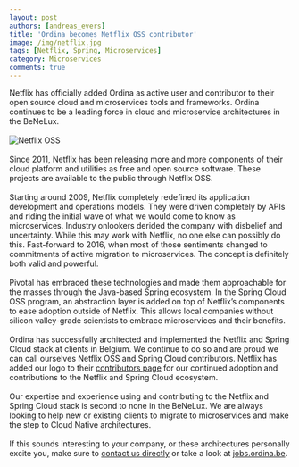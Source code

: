 ```yaml
---
layout: post
authors: [andreas_evers]
title: 'Ordina becomes Netflix OSS contributor'
image: /img/netflix.jpg
tags: [Netflix, Spring, Microservices]
category: Microservices
comments: true
---
```


Netflix has officially added Ordina as active user and contributor to their open source cloud and microservices tools and frameworks.
Ordina continues to be a leading force in cloud and microservice architectures in the BeNeLux.
<br/>
<br/>
<img class="image fit" src="{{ '/img/netflix-oss.jpg' | prepend: site.baseurl }}" alt="Netflix OSS" />
<br/>
<br/>
Since 2011, Netflix has been releasing more and more components of their cloud platform and utilities as free and open source software. 
These projects are available to the public through Netflix OSS.
<br/>
<br/>
Starting around 2009, Netflix completely redefined its application development and operations models. 
They were driven completely by APIs and riding the initial wave of what we would come to know as microservices. 
Industry onlookers derided the company with disbelief and uncertainty. 
While this may work with Netflix, no one else can possibly do this. 
Fast-forward to 2016, when most of those sentiments changed to commitments of active migration to microservices. 
The concept is definitely both valid and powerful.
<br/>
<br/>
Pivotal has embraced these technologies and made them approachable for the masses through the Java-based Spring ecosystem. 
In the Spring Cloud OSS program, an abstraction layer is added on top of Netflix’s components to ease adoption outside of Netflix. 
This allows local companies without silicon valley-grade scientists to embrace microservices and their benefits.
<br/>
<br/>
Ordina has successfully architected and implemented the Netflix and Spring Cloud stack at clients in Belgium. 
We continue to do so and are proud we can call ourselves Netflix OSS and Spring Cloud contributors. 
Netflix has added our logo to their [contributors page](https://netflix.github.io/powered-by-netflix-oss.html) 
for our continued adoption and contributions to the Netflix and Spring Cloud ecosystem.
<br/>
<br/>
Our expertise and experience using and contributing to the Netflix and Spring Cloud stack is second to none in the BeNeLux. 
We are always looking to help new or existing clients to migrate to microservices and make the step to Cloud Native architectures.
<br/>
<br/>
If this sounds interesting to your company, or these architectures personally excite you, make sure to [contact us directly](mailto:andreas.evers@ordina.be) or take a look at [jobs.ordina.be](http://jobs.ordina.be).
